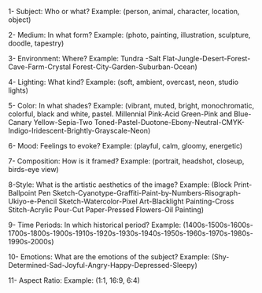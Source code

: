 
1- Subject:
Who or what?
Example:
(person, animal, character, location, object)

2- Medium:
In what form?
Example:
(photo, painting, illustration, sculpture, doodle, tapestry)

3- Environment:
Where?
Example:
Tundra -Salt Flat-Jungle-Desert-Forest-Cave-Farm-Crystal Forest-City-Garden-Suburban-Ocean)

4- Lighting:
What kind?
Example:
(soft, ambient, overcast, neon, studio lights)

5- Color:
In what shades?
Example:
(vibrant, muted, bright, monochromatic, colorful, black and white, pastel. Millennial Pink-Acid Green-Pink and Blue-Canary Yellow-Sepia-Two Toned-Pastel-Duotone-Ebony-Neutral-CMYK-Indigo-Iridescent-Brightly-Grayscale-Neon)

6- Mood:
Feelings to evoke?
Example:
(playful, calm, gloomy, energetic)

7- Composition:
How is it framed?
Example:
(portrait, headshot, closeup, birds-eye view)

8-Style:
What is the artistic aesthetics of the image?
Example:
(Block Print-Ballpoint Pen Sketch-Cyanotype-Graffiti-Paint-by-Numbers-Risograph-Ukiyo-e-Pencil Sketch-Watercolor-Pixel Art-Blacklight Painting-Cross Stitch-Acrylic Pour-Cut Paper-Pressed Flowers-Oil Painting)

9- Time Periods:
In which historical period?
Example:
(1400s-1500s-1600s-1700s-1800s-1900s-1910s-1920s-1930s-1940s-1950s-1960s-1970s-1980s-1990s-2000s)

10- Emotions:
What are the emotions of the subject?
Example:
(Shy-Determined-Sad-Joyful-Angry-Happy-Depressed-Sleepy)

11- Aspect Ratio:
Example:
(1:1, 16:9, 6:4)